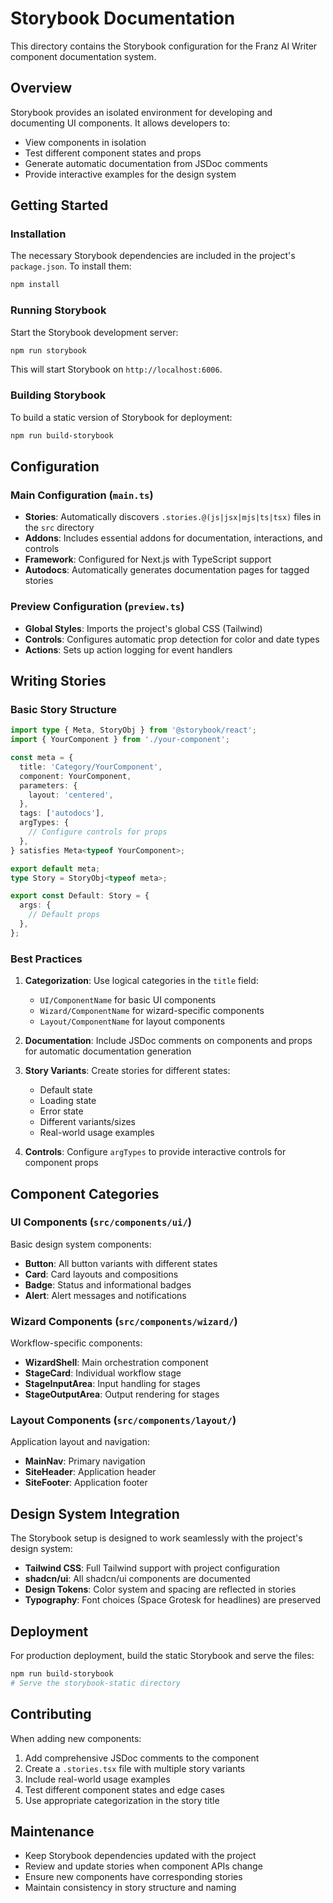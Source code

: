 # Storybook Documentation

This directory contains the Storybook configuration for the Franz AI Writer component documentation system.

## Overview

Storybook provides an isolated environment for developing and documenting UI components. It allows developers to:

- View components in isolation
- Test different component states and props
- Generate automatic documentation from JSDoc comments
- Provide interactive examples for the design system

## Getting Started

### Installation

The necessary Storybook dependencies are included in the project's `package.json`. To install them:

```bash
npm install
```

### Running Storybook

Start the Storybook development server:

```bash
npm run storybook
```

This will start Storybook on `http://localhost:6006`.

### Building Storybook

To build a static version of Storybook for deployment:

```bash
npm run build-storybook
```

## Configuration

### Main Configuration (`main.ts`)

- **Stories**: Automatically discovers `.stories.@(js|jsx|mjs|ts|tsx)` files in the `src` directory
- **Addons**: Includes essential addons for documentation, interactions, and controls
- **Framework**: Configured for Next.js with TypeScript support
- **Autodocs**: Automatically generates documentation pages for tagged stories

### Preview Configuration (`preview.ts`)

- **Global Styles**: Imports the project's global CSS (Tailwind)
- **Controls**: Configures automatic prop detection for color and date types
- **Actions**: Sets up action logging for event handlers

## Writing Stories

### Basic Story Structure

```typescript
import type { Meta, StoryObj } from '@storybook/react';
import { YourComponent } from './your-component';

const meta = {
  title: 'Category/YourComponent',
  component: YourComponent,
  parameters: {
    layout: 'centered',
  },
  tags: ['autodocs'],
  argTypes: {
    // Configure controls for props
  },
} satisfies Meta<typeof YourComponent>;

export default meta;
type Story = StoryObj<typeof meta>;

export const Default: Story = {
  args: {
    // Default props
  },
};
```

### Best Practices

1. **Categorization**: Use logical categories in the `title` field:
   - `UI/ComponentName` for basic UI components
   - `Wizard/ComponentName` for wizard-specific components
   - `Layout/ComponentName` for layout components

2. **Documentation**: Include JSDoc comments on components and props for automatic documentation generation

3. **Story Variants**: Create stories for different states:
   - Default state
   - Loading state
   - Error state
   - Different variants/sizes
   - Real-world usage examples

4. **Controls**: Configure `argTypes` to provide interactive controls for component props

## Component Categories

### UI Components (`src/components/ui/`)

Basic design system components:
- **Button**: All button variants with different states
- **Card**: Card layouts and compositions
- **Badge**: Status and informational badges
- **Alert**: Alert messages and notifications

### Wizard Components (`src/components/wizard/`)

Workflow-specific components:
- **WizardShell**: Main orchestration component
- **StageCard**: Individual workflow stage
- **StageInputArea**: Input handling for stages
- **StageOutputArea**: Output rendering for stages

### Layout Components (`src/components/layout/`)

Application layout and navigation:
- **MainNav**: Primary navigation
- **SiteHeader**: Application header
- **SiteFooter**: Application footer

## Design System Integration

The Storybook setup is designed to work seamlessly with the project's design system:

- **Tailwind CSS**: Full Tailwind support with project configuration
- **shadcn/ui**: All shadcn/ui components are documented
- **Design Tokens**: Color system and spacing are reflected in stories
- **Typography**: Font choices (Space Grotesk for headlines) are preserved

## Deployment

For production deployment, build the static Storybook and serve the files:

```bash
npm run build-storybook
# Serve the storybook-static directory
```

## Contributing

When adding new components:

1. Add comprehensive JSDoc comments to the component
2. Create a `.stories.tsx` file with multiple story variants
3. Include real-world usage examples
4. Test different component states and edge cases
5. Use appropriate categorization in the story title

## Maintenance

- Keep Storybook dependencies updated with the project
- Review and update stories when component APIs change
- Ensure new components have corresponding stories
- Maintain consistency in story structure and naming